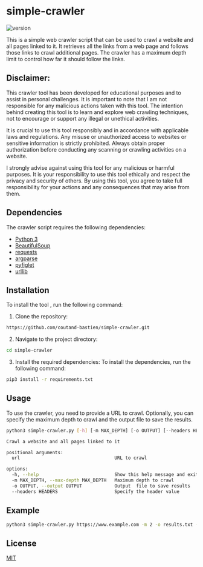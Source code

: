 # simple-crawler
![version](https://img.shields.io/badge/version-1.0.0-blue)

This is a simple web crawler script that can be used to crawl a website and all pages linked to it. It retrieves all the links from a web page and follows those links to crawl additional pages. The crawler has a maximum depth limit to control how far it should follow the links.

## Disclaimer:

This crawler tool has been developed for educational purposes and to assist in personal challenges. It is important to note that I am not responsible for any malicious actions taken with this tool. The intention behind creating this tool is to learn and explore web crawling techniques, not to encourage or support any illegal or unethical activities.

It is crucial to use this tool responsibly and in accordance with applicable laws and regulations. Any misuse or unauthorized access to websites or sensitive information is strictly prohibited. Always obtain proper authorization before conducting any scanning or crawling activities on a website.

I strongly advise against using this tool for any malicious or harmful purposes. It is your responsibility to use this tool ethically and respect the privacy and security of others. By using this tool, you agree to take full responsibility for your actions and any consequences that may arise from them.

## Dependencies
The crawler script requires the following dependencies:
* [Python 3](https://www.python.org/downloads/)
* [BeautifulSoup](https://www.crummy.com/software/BeautifulSoup/bs4/doc/)
* [requests](https://requests.readthedocs.io/en/master/)
* [argparse](https://docs.python.org/3/library/argparse.html)
* [pyfiglet](https://pypi.org/project/pyfiglet/)
* [urllib](https://docs.python.org/3/library/urllib.html)

## Installation
To install the tool , run the following command:
1. Clone the repository:
```bash
https://github.com/coutand-bastien/simple-crawler.git
```
2. Navigate to the project directory:

```bash
cd simple-crawler
```

3. Install the required dependencies:
To install the dependencies, run the following command:
```bash
pip3 install -r requirements.txt
```

## Usage
To use the crawler, you need to provide a URL to crawl. Optionally, you can specify the maximum depth to crawl and the output file to save the results.

```bash
python3 simple-crawler.py [-h] [-m MAX_DEPTH] [-o OUTPUT] [--headers HEADERS] url

Crawl a website and all pages linked to it

positional arguments:
  url                                   URL to crawl

options:
  -h, --help                            Show this help message and exit
  -m MAX_DEPTH, --max-depth MAX_DEPTH   Maximum depth to crawl
  -o OUTPUT, --output OUTPUT            Output  file to save results
  --headers HEADERS                     Specify the header value
```

## Example
```bash
python3 simple-crawler.py https://www.example.com -m 2 -o results.txt --headers "Authorization: Bearer token" "Content-Type: application/json"
```

## License
[MIT](https://choosealicense.com/licenses/mit/)